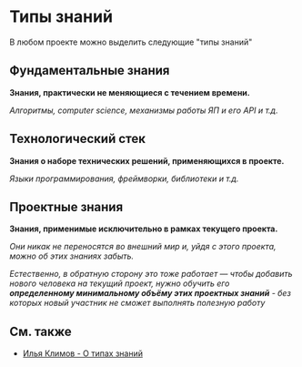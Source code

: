 [ext-klimov]: https://youtu.be/4xyb_tA-uw0?t=249

# Типы знаний

В любом проекте можно выделить следующие "типы знаний"

## Фундаментальные знания

**Знания, практически не меняющиеся с течением времени.**

*Алгоритмы, computer science, механизмы работы ЯП и его API и т.д.*

## Технологический стек

**Знания о наборе технических решений, применяющихся в проекте.**

*Языки программирования, фреймворки, библиотеки и т.д.*

## Проектные знания

**Знания, применимые исключительно в рамках текущего проекта.**

*Они никак не переносятся во внешний мир и, уйдя с этого проекта, можно об этих знаниях забыть.*

*Естественно, в обратную сторону это тоже работает — чтобы добавить нового человека на текущий проект, нужно обучить его **определенному минимальному объёму этих проектных знаний** - без которых новый участник не сможет выполнять полезную работу*

## См. также
- [Илья Климов - О типах знаний][ext-klimov]
